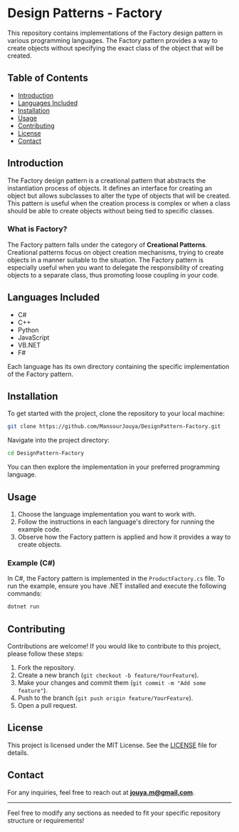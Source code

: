 # Design Patterns - Factory

This repository contains implementations of the Factory design pattern in various programming languages. The Factory pattern provides a way to create objects without specifying the exact class of the object that will be created.

## Table of Contents

- [Introduction](#introduction)
- [Languages Included](#languages-included)
- [Installation](#installation)
- [Usage](#usage)
- [Contributing](#contributing)
- [License](#license)
- [Contact](#contact)

## Introduction

The Factory design pattern is a creational pattern that abstracts the instantiation process of objects. It defines an interface for creating an object but allows subclasses to alter the type of objects that will be created. This pattern is useful when the creation process is complex or when a class should be able to create objects without being tied to specific classes.

### What is Factory?

The Factory pattern falls under the category of **Creational Patterns**. Creational patterns focus on object creation mechanisms, trying to create objects in a manner suitable to the situation. The Factory pattern is especially useful when you want to delegate the responsibility of creating objects to a separate class, thus promoting loose coupling in your code.

## Languages Included

- C#
- C++
- Python
- JavaScript
- VB.NET
- F#

Each language has its own directory containing the specific implementation of the Factory pattern.

## Installation

To get started with the project, clone the repository to your local machine:

```bash
git clone https://github.com/MansourJouya/DesignPattern-Factory.git
```

Navigate into the project directory:

```bash
cd DesignPattern-Factory
```

You can then explore the implementation in your preferred programming language.

## Usage

1. Choose the language implementation you want to work with.
2. Follow the instructions in each language's directory for running the example code.
3. Observe how the Factory pattern is applied and how it provides a way to create objects.

### Example (C#)

In C#, the Factory pattern is implemented in the `ProductFactory.cs` file. To run the example, ensure you have .NET installed and execute the following commands:

```bash
dotnet run
```

## Contributing

Contributions are welcome! If you would like to contribute to this project, please follow these steps:

1. Fork the repository.
2. Create a new branch (`git checkout -b feature/YourFeature`).
3. Make your changes and commit them (`git commit -m "Add some feature"`).
4. Push to the branch (`git push origin feature/YourFeature`).
5. Open a pull request.

## License

This project is licensed under the MIT License. See the [LICENSE](LICENSE.txt) file for details.

## Contact

For any inquiries, feel free to reach out at **jouya.m@gmail.com**.

---

Feel free to modify any sections as needed to fit your specific repository structure or requirements!
